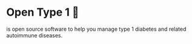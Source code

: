 # Open Type 1 🐨
is open source software to help you manage type 1 diabetes and related autoimmune diseases.


